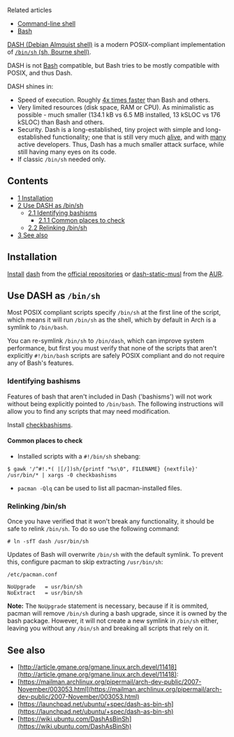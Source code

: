 Related articles

*   [Command-line shell](/index.php/Command-line_shell "Command-line shell")
*   [Bash](/index.php/Bash "Bash")

[DASH (Debian Almquist shell)](https://en.wikipedia.org/wiki/Debian_Almquist_shell "wikipedia:Debian Almquist shell") is a modern POSIX-compliant implementation of [`/bin/sh` (sh, Bourne shell)](https://en.wikipedia.org/wiki/Bourne_shell "wikipedia:Bourne shell").

DASH is not [Bash](/index.php/Bash "Bash") compatible, but Bash tries to be mostly compatible with POSIX, and thus Dash.

DASH shines in:

*   Speed of execution. Roughly [4x times faster](https://unix.stackexchange.com/questions/148035/is-dash-or-some-other-shell-faster-than-bash) than Bash and others.
*   Very limited resources (disk space, RAM or CPU). As minimalistic as possible - much smaller (134.1 kB vs 6.5 MB installed, 13 kSLOC vs 176 kSLOC) than Bash and others.
*   Security. Dash is a long-established, tiny project with simple and long-established functionality; one that is still very much [alive](https://git.kernel.org/cgit/utils/dash/dash.git/log/), and with [many](https://git.kernel.org/cgit/utils/dash/dash.git/stats/?period=q&ofs=10) active developers. Thus, Dash has a much smaller attack surface, while still having many eyes on its code.
*   If classic `/bin/sh` needed only.

## Contents

*   [1 Installation](#Installation)
*   [2 Use DASH as /bin/sh](#Use_DASH_as_.2Fbin.2Fsh)
    *   [2.1 Identifying bashisms](#Identifying_bashisms)
        *   [2.1.1 Common places to check](#Common_places_to_check)
    *   [2.2 Relinking /bin/sh](#Relinking_.2Fbin.2Fsh)
*   [3 See also](#See_also)

## Installation

[Install](/index.php/Install "Install") [dash](https://www.archlinux.org/packages/?name=dash) from the [official repositories](/index.php/Official_repositories "Official repositories") or [dash-static-musl](https://aur.archlinux.org/packages/dash-static-musl/) from the [AUR](/index.php/AUR "AUR").

## Use DASH as `/bin/sh`

Most POSIX compliant scripts specify `/bin/sh` at the first line of the script, which means it will run `/bin/sh` as the shell, which by default in Arch is a symlink to `/bin/bash`.

You can re-symlink `/bin/sh` to `/bin/dash`, which can improve system performance, but first you must verify that none of the scripts that aren't explicitly `#!/bin/bash` scripts are safely POSIX compliant and do not require any of Bash's features.

### Identifying bashisms

Features of bash that aren't included in Dash ('bashisms') will not work without being explicitly pointed to `/bin/bash`. The following instructions will allow you to find any scripts that may need modification.

Install [checkbashisms](https://www.archlinux.org/packages/?name=checkbashisms).

#### Common places to check

*   Installed scripts with a `#!/bin/sh` shebang:

```
$ gawk '/^#!.*( |[/])sh/{printf "%s\0", FILENAME} {nextfile}' /usr/bin/* | xargs -0 checkbashisms

```

*   `pacman -Qlq` can be used to list all pacman-installed files.

### Relinking /bin/sh

Once you have verified that it won't break any functionality, it should be safe to relink `/bin/sh`. To do so use the following command:

```
# ln -sfT dash /usr/bin/sh

```

Updates of Bash will overwrite `/bin/sh` with the default symlink. To prevent this, configure pacman to skip extracting `/usr/bin/sh`:

 `/etc/pacman.conf` 
```
NoUpgrade   = usr/bin/sh
NoExtract   = usr/bin/sh
```

**Note:** The `NoUpgrade` statement is necessary, because if it is ommited, pacman will remove `/bin/sh` during a bash upgrade, since it is owned by the bash package. However, it will not create a new symlink in `/bin/sh` either, leaving you without any `/bin/sh` and breaking all scripts that rely on it.

## See also

*   [http://article.gmane.org/gmane.linux.arch.devel/11418](http://article.gmane.org/gmane.linux.arch.devel/11418):
*   [https://mailman.archlinux.org/pipermail/arch-dev-public/2007-November/003053.html](https://mailman.archlinux.org/pipermail/arch-dev-public/2007-November/003053.html)
*   [https://launchpad.net/ubuntu/+spec/dash-as-bin-sh](https://launchpad.net/ubuntu/+spec/dash-as-bin-sh)
*   [https://wiki.ubuntu.com/DashAsBinSh](https://wiki.ubuntu.com/DashAsBinSh)